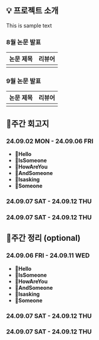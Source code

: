## 💡 프로젝트 소개

This is sample text

### 8월 논문 발표

| 논문 제목 | 리뷰어 |
| ----- | --- |
|       |     |

### 9월 논문 발표

| 논문 제목 | 리뷰어 |
| ----- | --- |
|       |     |

## 👋주간 회고지

### 24.09.02 MON - 24.09.06 FRI

- **📍Hello**
- **📍IsSomeone**
- **📍HowAreYou**
- **📍AndSomeone**
- **📍Isasking**
- **📍Someone**

### 24.09.07 SAT - 24.09.12 THU


### 24.09.07 SAT - 24.09.12 THU


## 📝주간 정리 (optional)

### 24.09.06 FRI - 24.09.11 WED

- **📍Hello**
- **📍IsSomeone**
- **📍HowAreYou**
- **📍AndSomeone**
- **📍Isasking**
- **📍Someone**

### 24.09.07 SAT - 24.09.12 THU


### 24.09.07 SAT - 24.09.12 THU



